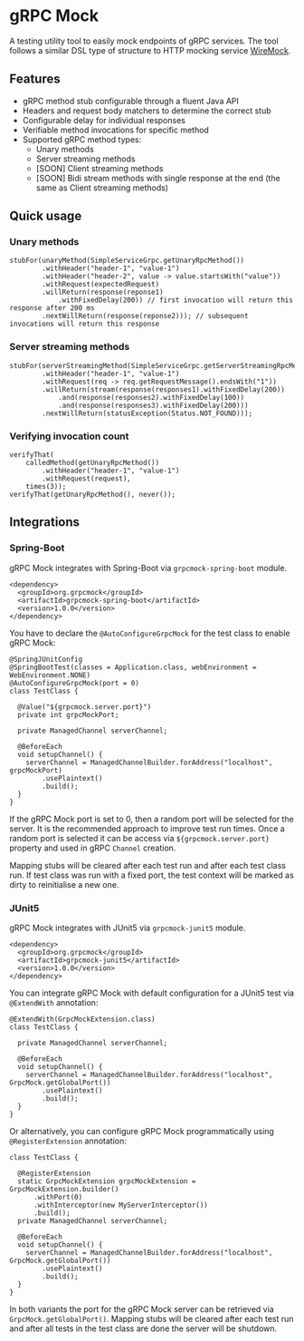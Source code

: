 # gRPC Mock
A testing utility tool to easily mock endpoints of gRPC services. 
The tool follows a similar DSL type of structure to HTTP mocking service [WireMock](https://github.com/tomakehurst/wiremock).

## Features

 - gRPC method stub configurable through a fluent Java API
 - Headers and request body matchers to determine the correct stub
 - Configurable delay for individual responses
 - Verifiable method invocations for specific method
 - Supported gRPC method types:
    - Unary methods
    - Server streaming methods
    - [SOON] Client streaming methods
    - [SOON] Bidi stream methods with single response at the end (the same as Client streaming methods)
    
## Quick usage

### Unary methods

```
stubFor(unaryMethod(SimpleServiceGrpc.getUnaryRpcMethod())
        .withHeader("header-1", "value-1")
        .withHeader("header-2", value -> value.startsWith("value"))
        .withRequest(expectedRequest)
        .willReturn(response(reponse1)
            .withFixedDelay(200)) // first invocation will return this response after 200 ms
        .nextWillReturn(response(reponse2))); // subsequent invocations will return this response
```

### Server streaming methods

```
stubFor(serverStreamingMethod(SimpleServiceGrpc.getServerStreamingRpcMethod())
        .withHeader("header-1", "value-1")
        .withRequest(req -> req.getRequestMessage().endsWith("1"))
        .willReturn(stream(response(responses1).withFixedDelay(200))
            .and(response(responses2).withFixedDelay(100))
            .and(response(responses3).withFixedDelay(200)))
        .nextWillReturn(statusException(Status.NOT_FOUND)));
```

### Verifying invocation count

```
verifyThat(
    calledMethod(getUnaryRpcMethod())
        .withHeader("header-1", "value-1")
        .withRequest(request),
    times(3));
verifyThat(getUnaryRpcMethod(), never());
```

## Integrations

### Spring-Boot

gRPC Mock integrates with Spring-Boot via `grpcmock-spring-boot` module. 

```
<dependency>
  <groupId>org.grpcmock</groupId>
  <artifactId>grpcmock-spring-boot</artifactId>
  <version>1.0.0</version>
</dependency>
```

You have to declare the `@AutoConfigureGrpcMock` for the test class to enable gRPC Mock:
```
@SpringJUnitConfig
@SpringBootTest(classes = Application.class, webEnvironment = WebEnvironment.NONE)
@AutoConfigureGrpcMock(port = 0)
class TestClass {

  @Value("${grpcmock.server.port}")
  private int grpcMockPort;
    
  private ManagedChannel serverChannel;

  @BeforeEach
  void setupChannel() {
    serverChannel = ManagedChannelBuilder.forAddress("localhost", grpcMockPort)
        .usePlaintext()
        .build();
  }
}
```

If the gRPC Mock port is set to 0, then a random port will be selected for the server. 
It is the recommended approach to improve test run times. 
Once a random port is selected it can be access via `${grpcmock.server.port}` property and used in gRPC `Channel` creation.

Mapping stubs will be cleared after each test run and after each test class run. 
If test class was run with a fixed port, the test context will be marked as dirty to reinitialise a new one.

### JUnit5

gRPC Mock integrates with JUnit5 via `grpcmock-junit5` module.

```
<dependency>
  <groupId>org.grpcmock</groupId>
  <artifactId>grpcmock-junit5</artifactId>
  <version>1.0.0</version>
</dependency>
```

You can integrate gRPC Mock with default configuration for a JUnit5 test via `@ExtendWith` annotation:

```
@ExtendWith(GrpcMockExtension.class)
class TestClass {

  private ManagedChannel serverChannel;

  @BeforeEach
  void setupChannel() {
    serverChannel = ManagedChannelBuilder.forAddress("localhost", GrpcMock.getGlobalPort())
        .usePlaintext()
        .build();
  }
}
```

Or alternatively, you can configure gRPC Mock programmatically using `@RegisterExtension` annotation:

```
class TestClass {

  @RegisterExtension
  static GrpcMockExtension grpcMockExtension = GrpcMockExtension.builder()
      .withPort(0)
      .withInterceptor(new MyServerInterceptor())
      .build();
  private ManagedChannel serverChannel;

  @BeforeEach
  void setupChannel() {
    serverChannel = ManagedChannelBuilder.forAddress("localhost", GrpcMock.getGlobalPort())
        .usePlaintext()
        .build();
  }
}
```

In both variants the port for the gRPC Mock server can be retrieved via `GrpcMock.getGlobalPort()`. 
Mapping stubs will be cleared after each test run and 
after all tests in the test class are done the server will be shutdown.